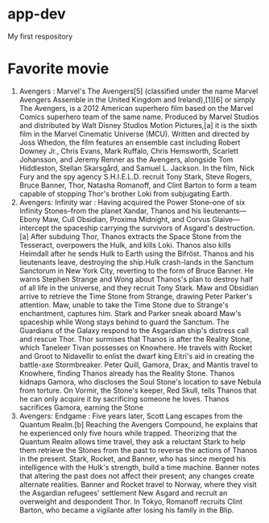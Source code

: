 # app-dev
My first respository
# Favorite movie
1. Avengers
: Marvel's The Avengers[5] (classified under the name Marvel Avengers Assemble in the United Kingdom and Ireland),[1][6] or simply The Avengers, is a 2012 American superhero film based on the Marvel Comics superhero team of the same name. Produced by Marvel Studios and distributed by Walt Disney Studios Motion Pictures,[a] it is the sixth film in the Marvel Cinematic Universe (MCU). Written and directed by Joss Whedon, the film features an ensemble cast including Robert Downey Jr., Chris Evans, Mark Ruffalo, Chris Hemsworth, Scarlett Johansson, and Jeremy Renner as the Avengers, alongside Tom Hiddleston, Stellan Skarsgård, and Samuel L. Jackson. In the film, Nick Fury and the spy agency S.H.I.E.L.D. recruit Tony Stark, Steve Rogers, Bruce Banner, Thor, Natasha Romanoff, and Clint Barton to form a team capable of stopping Thor's brother Loki from subjugating Earth.
2. Avengers: Infinity war
: Having acquired the Power Stone–one of six Infinity Stones–from the planet Xandar, Thanos and his lieutenants—Ebony Maw, Cull Obsidian, Proxima Midnight, and Corvus Glaive—intercept the spaceship carrying the survivors of Asgard's destruction.[a] After subduing Thor, Thanos extracts the Space Stone from the Tesseract, overpowers the Hulk, and kills Loki. Thanos also kills Heimdall after he sends Hulk to Earth using the Bifröst. Thanos and his lieutenants leave, destroying the ship.Hulk crash-lands in the Sanctum Sanctorum in New York City, reverting to the form of Bruce Banner. He warns Stephen Strange and Wong about Thanos's plan to destroy half of all life in the universe, and they recruit Tony Stark. Maw and Obsidian arrive to retrieve the Time Stone from Strange, drawing Peter Parker's attention. Maw, unable to take the Time Stone due to Strange's enchantment, captures him. Stark and Parker sneak aboard Maw's spaceship while Wong stays behind to guard the Sanctum. The Guardians of the Galaxy respond to the Asgardian ship's distress call and rescue Thor. Thor surmises that Thanos is after the Reality Stone, which Taneleer Tivan possesses on Knowhere. He travels with Rocket and Groot to Nidavellir to enlist the dwarf king Eitri's aid in creating the battle-axe Stormbreaker. Peter Quill, Gamora, Drax, and Mantis travel to Knowhere, finding Thanos already has the Reality Stone. Thanos kidnaps Gamora, who discloses the Soul Stone's location to save Nebula from torture. On Vormir, the Stone's keeper, Red Skull, tells Thanos that he can only acquire it by sacrificing someone he loves. Thanos sacrifices Gamora, earning the Stone
3. Avengers: Endgame
: Five years later, Scott Lang escapes from the Quantum Realm.[b] Reaching the Avengers Compound, he explains that he experienced only five hours while trapped. Theorizing that the Quantum Realm allows time travel, they ask a reluctant Stark to help them retrieve the Stones from the past to reverse the actions of Thanos in the present. Stark, Rocket, and Banner, who has since merged his intelligence with the Hulk's strength, build a time machine. Banner notes that altering the past does not affect their present; any changes create alternate realities. Banner and Rocket travel to Norway, where they visit the Asgardian refugees' settlement New Asgard and recruit an overweight and despondent Thor. In Tokyo, Romanoff recruits Clint Barton, who became a vigilante after losing his family in the Blip.
